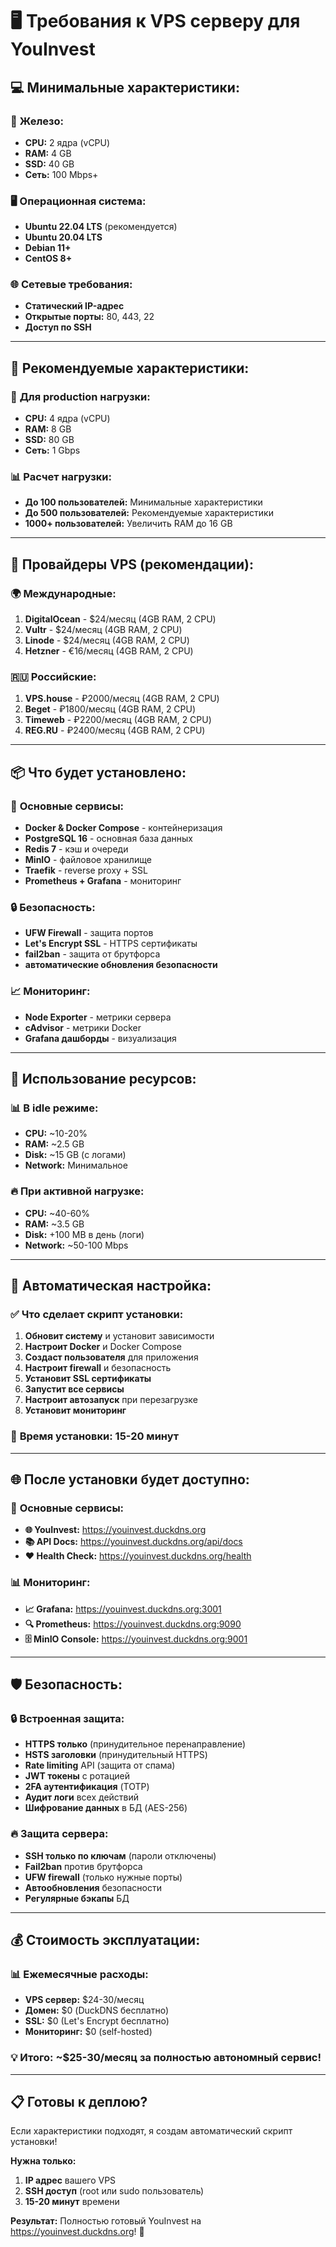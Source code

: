 # 🖥️ Требования к VPS серверу для YouInvest

## 💻 **Минимальные характеристики:**

### 🔧 **Железо:**
- **CPU:** 2 ядра (vCPU)
- **RAM:** 4 GB 
- **SSD:** 40 GB
- **Сеть:** 100 Mbps+

### 🖥️ **Операционная система:**
- **Ubuntu 22.04 LTS** (рекомендуется)
- **Ubuntu 20.04 LTS**
- **Debian 11+**
- **CentOS 8+**

### 🌐 **Сетевые требования:**
- **Статический IP-адрес**
- **Открытые порты:** 80, 443, 22
- **Доступ по SSH**

---

## 🚀 **Рекомендуемые характеристики:**

### 💪 **Для production нагрузки:**
- **CPU:** 4 ядра (vCPU)
- **RAM:** 8 GB
- **SSD:** 80 GB
- **Сеть:** 1 Gbps

### 📊 **Расчет нагрузки:**
- **До 100 пользователей:** Минимальные характеристики
- **До 500 пользователей:** Рекомендуемые характеристики  
- **1000+ пользователей:** Увеличить RAM до 16 GB

---

## 🏪 **Провайдеры VPS (рекомендации):**

### 🌍 **Международные:**
1. **DigitalOcean** - $24/месяц (4GB RAM, 2 CPU)
2. **Vultr** - $24/месяц (4GB RAM, 2 CPU)
3. **Linode** - $24/месяц (4GB RAM, 2 CPU)
4. **Hetzner** - €16/месяц (4GB RAM, 2 CPU)

### 🇷🇺 **Российские:**
1. **VPS.house** - ₽2000/месяц (4GB RAM, 2 CPU)
2. **Beget** - ₽1800/месяц (4GB RAM, 2 CPU) 
3. **Timeweb** - ₽2200/месяц (4GB RAM, 2 CPU)
4. **REG.RU** - ₽2400/месяц (4GB RAM, 2 CPU)

---

## 📦 **Что будет установлено:**

### 🐳 **Основные сервисы:**
- **Docker & Docker Compose** - контейнеризация
- **PostgreSQL 16** - основная база данных
- **Redis 7** - кэш и очереди
- **MinIO** - файловое хранилище
- **Traefik** - reverse proxy + SSL
- **Prometheus + Grafana** - мониторинг

### 🔒 **Безопасность:**
- **UFW Firewall** - защита портов
- **Let's Encrypt SSL** - HTTPS сертификаты
- **fail2ban** - защита от брутфорса
- **автоматические обновления безопасности**

### 📈 **Мониторинг:**
- **Node Exporter** - метрики сервера
- **cAdvisor** - метрики Docker
- **Grafana дашборды** - визуализация

---

## 💾 **Использование ресурсов:**

### 📊 **В idle режиме:**
- **CPU:** ~10-20%
- **RAM:** ~2.5 GB
- **Disk:** ~15 GB (с логами)
- **Network:** Минимальное

### 🔥 **При активной нагрузке:**
- **CPU:** ~40-60%
- **RAM:** ~3.5 GB
- **Disk:** +100 MB в день (логи)
- **Network:** ~50-100 Mbps

---

## 🔧 **Автоматическая настройка:**

### ✅ **Что сделает скрипт установки:**
1. **Обновит систему** и установит зависимости
2. **Настроит Docker** и Docker Compose
3. **Создаст пользователя** для приложения
4. **Настроит firewall** и безопасность
5. **Установит SSL сертификаты**
6. **Запустит все сервисы**
7. **Настроит автозапуск** при перезагрузке
8. **Установит мониторинг**

### 🎯 **Время установки:** 15-20 минут

---

## 🌐 **После установки будет доступно:**

### 🎯 **Основные сервисы:**
- **🌐 YouInvest:** https://youinvest.duckdns.org
- **📚 API Docs:** https://youinvest.duckdns.org/api/docs
- **❤️ Health Check:** https://youinvest.duckdns.org/health

### 📊 **Мониторинг:**
- **📈 Grafana:** https://youinvest.duckdns.org:3001
- **🔍 Prometheus:** https://youinvest.duckdns.org:9090
- **🗄️ MinIO Console:** https://youinvest.duckdns.org:9001

---

## 🛡️ **Безопасность:**

### 🔒 **Встроенная защита:**
- **HTTPS только** (принудительное перенаправление)
- **HSTS заголовки** (принудительный HTTPS)
- **Rate limiting** API (защита от спама)
- **JWT токены** с ротацией
- **2FA аутентификация** (TOTP)
- **Аудит логи** всех действий
- **Шифрование данных** в БД (AES-256)

### 🔥 **Защита сервера:**
- **SSH только по ключам** (пароли отключены)
- **Fail2ban** против брутфорса
- **UFW firewall** (только нужные порты)
- **Автообновления** безопасности
- **Регулярные бэкапы** БД

---

## 💰 **Стоимость эксплуатации:**

### 📊 **Ежемесячные расходы:**
- **VPS сервер:** $24-30/месяц
- **Домен:** $0 (DuckDNS бесплатно)
- **SSL:** $0 (Let's Encrypt бесплатно)
- **Мониторинг:** $0 (self-hosted)

### 💡 **Итого:** ~$25-30/месяц за полностью автономный сервис!

---

## 📋 **Готовы к деплою?**

Если характеристики подходят, я создам автоматический скрипт установки!

**Нужна только:**
1. **IP адрес** вашего VPS
2. **SSH доступ** (root или sudo пользователь) 
3. **15-20 минут** времени

**Результат:** Полностью готовый YouInvest на https://youinvest.duckdns.org! 🎉
